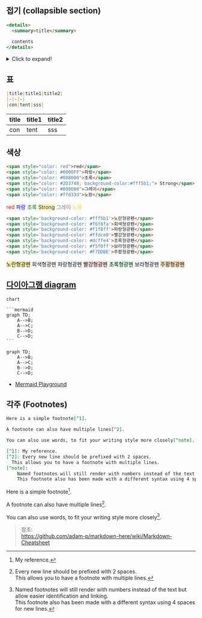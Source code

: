 ## 접기 (collapsible section)
```md
<details>
  <summary>title</summary>
  
  contents
</details>
```

<details>
  <summary>Click to expand!</summary>
  
  ## Heading
  1. A numbered
  2. list
     * With some
     * Sub bullets
</details>

## 표
```md
|title|title1|title2|
|-|-|-|
|con|tent|sss|
```

|title|title1|title2|
|-|-|-|
|con|tent|sss|

## 

## 색상

```md
<span style="color: red">red</span>
<span style="color: #0000FF">파랑</span>
<span style="color: #008000">초록</span>
<span style="color: #2D3748; background-color:#fff5b1;"> Strong</span>
<span style="color: #808080">그레이</span>
<span style="color: #ffd33d">노랑</span>

```
<span style="color: red">red</span>
<span style="color: #0000FF">파랑</span>
<span style="color: #008000">초록</span>
<span style="color: #2D3748; background-color:#fff5b1;"> Strong</span>
<span style="color: #808080">그레이</span>
<span style="color: #ffd33d">노랑</span>

```md
<span style='background-color: #fff5b1'>노란형광펜</span>
<span style='background-color: #f6f8fa'>회색형광펜</span>
<span style='background-color: #f1f8ff'>파랑형광펜</span>
<span style='background-color: #ffdce0'>빨강형광펜</span>
<span style='background-color: #dcffe4'>초록형광펜</span>
<span style='background-color: #f5f0ff'>보라형광펜</span>
<span style='background-color: #F7DDBE'>주황형광펜</span>
```
<span style='background-color: #fff5b1'>노란형광펜</span>
<span style='background-color: #f6f8fa'>회색형광펜</span>
<span style='background-color: #f1f8ff'>파랑형광펜</span>
<span style='background-color: #ffdce0'>빨강형광펜</span>
<span style='background-color: #dcffe4'>초록형광펜</span>
<span style='background-color: #f5f0ff'>보라형광펜</span>
<span style='background-color: #F7DDBE'>주황형광펜</span>




## [다이아그램 diagram](https://docs.github.com/en/get-started/writing-on-github/working-with-advanced-formatting/creating-diagrams)

<pre><code>chart

```mermaid
graph TD;
    A-->B;
    A-->C;
    B-->D;
    C-->D;
``` 
</code></pre>

```mermaid
graph TD;
    A-->B;
    A-->C;
    B-->D;
    C-->D;
``` 

- [Mermaid Playground](https://www.mermaidchart.com/play?utm_source=mermaid_js&utm_medium=button&utm_campaign=try_playground#pako:eNoljrEOwjAMBX_lyQOCIQtjBqSWzjAAE2ZAiUsjFQeVIJCq_jumrHc33EghRyFPzjnWkLVNN88KlE7u4jFIfH1YZ9v2-R2661BwbH4JUC3PTIdiiOmygnMb1CNTIyE9U1am6d_Vs9pavH8UE6isxwK6NnTSkkovETs7Mc5K0xcjtC8V)


## 각주 (Footnotes)
```md
Here is a simple footnote[^1].

A footnote can also have multiple lines[^2].  

You can also use words, to fit your writing style more closely[^note].

[^1]: My reference.
[^2]: Every new line should be prefixed with 2 spaces.  
  This allows you to have a footnote with multiple lines.
[^note]:
    Named footnotes will still render with numbers instead of the text but allow easier identification and linking.  
    This footnote also has been made with a different syntax using 4 spaces for new lines.
```

Here is a simple footnote[^1].

A footnote can also have multiple lines[^2].  

You can also use words, to fit your writing style more closely[^note].

[^1]: My reference.
[^2]: Every new line should be prefixed with 2 spaces.  
  This allows you to have a footnote with multiple lines.
[^note]:
    Named footnotes will still render with numbers instead of the text but allow easier identification and linking.  
    This footnote also has been made with a different syntax using 4 spaces for new lines.

> 참조:  
https://github.com/adam-p/markdown-here/wiki/Markdown-Cheatsheet
